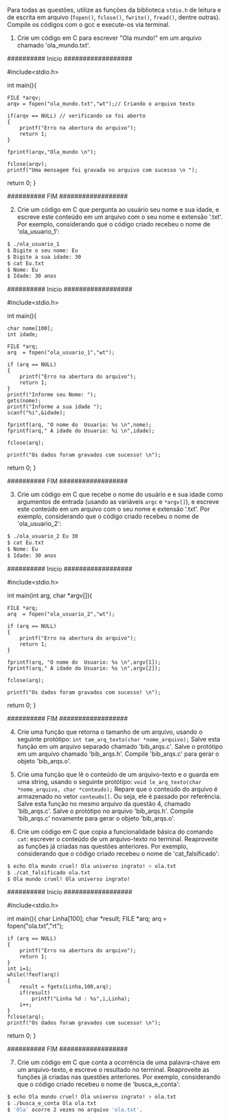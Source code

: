 Para todas as questões, utilize as funções da biblioteca `stdio.h` de leitura e de escrita em arquivo (`fopen()`, `fclose()`, `fwrite()`, `fread()`, dentre outras). Compile os códigos com o gcc e execute-os via terminal.

1. Crie um código em C para escrever "Ola mundo!" em um arquivo chamado 'ola_mundo.txt'.

########## Inicio ##################


#include<stdio.h> 

int main(){


	FILE *arqv;
	arqv = fopen("ola_mundo.txt","wt");// Criando o arquivo texto

	if(arqv == NULL) // verificando se foi aberto
	{
		printf("Erro na abertura do arquivo");
		return 1;
	}

	fprintf(arqv,"Ola_mundo \n");

	fclose(arqv);
	printf("Uma mensagem foi gravada no arquivo com sucesso \n ");


return 0;
}

########## FIM ##################

2. Crie um código em C que pergunta ao usuário seu nome e sua idade, e escreve este conteúdo em um arquivo com o seu nome e extensão '.txt'. Por exemplo, considerando que o código criado recebeu o nome de 'ola_usuario_1':

```bash
$ ./ola_usuario_1
$ Digite o seu nome: Eu
$ Digite a sua idade: 30
$ cat Eu.txt
$ Nome: Eu
$ Idade: 30 anos
```

########## Inicio ##################

#include<stdio.h> 

int main(){

	char nome[100];
	int idade;

	FILE *arq;
	arq  = fopen("ola_usuario_1","wt");

	if (arq == NULL)
	{
		printf("Erro na abertura do arquivo");
		return 1;
	}
	printf("Informe seu Nome: ");
	gets(nome);
	printf("Informe a sua idade ");
	scanf("%i",&idade);

	fprintf(arq, "O nome do  Usuario: %s \n",nome);
	fprintf(arq," A idade do Usuario: %i \n",idade);

	fclose(arq);

	printf("Os dados foram gravados com sucesso! \n");

return 0;
}

########## FIM ##################

3. Crie um código em C que recebe o nome do usuário e e sua idade como argumentos de entrada (usando as variáveis `argc` e `*argv[]`), e escreve este conteúdo em um arquivo com o seu nome e extensão '.txt'. Por exemplo, considerando que o código criado recebeu o nome de 'ola_usuario_2':

```bash
$ ./ola_usuario_2 Eu 30
$ cat Eu.txt
$ Nome: Eu
$ Idade: 30 anos
```
########## Inicio ##################

#include<stdio.h> 

int main(int arg, char *argv[]){


	FILE *arq;
	arq  = fopen("ola_usuario_2","wt");

	if (arq == NULL)
	{
		printf("Erro na abertura do arquivo");
		return 1;
	}

	fprintf(arq, "O nome do  Usuario: %s \n",argv[1]);
	fprintf(arq," A idade do Usuario: %s \n",argv[2]);

	fclose(arq);

	printf("Os dados foram gravados com sucesso! \n");

return 0;
}

########## FIM ##################

4. Crie uma função que retorna o tamanho de um arquivo, usando o seguinte protótipo: `int tam_arq_texto(char *nome_arquivo);` Salve esta função em um arquivo separado chamado 'bib_arqs.c'. Salve o protótipo em um arquivo chamado 'bib_arqs.h'. Compile 'bib_arqs.c' para gerar o objeto 'bib_arqs.o'.

5. Crie uma função que lê o conteúdo de um arquivo-texto e o guarda em uma string, usando o seguinte protótipo: `void le_arq_texto(char *nome_arquivo, char *conteudo);` Repare que o conteúdo do arquivo é armazenado no vetor `conteudo[]`. Ou seja, ele é passado por referência. Salve esta função no mesmo arquivo da questão 4, chamado 'bib_arqs.c'. Salve o protótipo no arquivo 'bib_arqs.h'. Compile 'bib_arqs.c' novamente para gerar o objeto 'bib_arqs.o'.

6. Crie um código em C que copia a funcionalidade básica do comando `cat`: escrever o conteúdo de um arquivo-texto no terminal. Reaproveite as funções já criadas nas questões anteriores. Por exemplo, considerando que o código criado recebeu o nome de 'cat_falsificado':

```bash
$ echo Ola mundo cruel! Ola universo ingrato! > ola.txt
$ ./cat_falsificado ola.txt
$ Ola mundo cruel! Ola universo ingrato!
```
########## Inicio ##################

#include<stdio.h>

int main(){
	char Linha[100];
	char *result;
	FILE *arq; 
	arq = fopen("ola.txt","rt");

	if (arq == NULL)
	{
		printf("Erro na abertura do arquivo");
		return 1;
	}
	int i=1;
	while(!feof(arq))
	{
		result = fgets(Linha,100,arq);
		if(result)
			printf("Linha %d : %s",i,Linha);
		i++;
	}
	fclose(arq);
	printf("Os dados foram gravados com sucesso! \n");

return 0; 
}

########## FIM ##################

7. Crie um código em C que conta a ocorrência de uma palavra-chave em um arquivo-texto, e escreve o resultado no terminal. Reaproveite as funções já criadas nas questões anteriores. Por exemplo, considerando que o código criado recebeu o nome de 'busca_e_conta':

```bash
$ echo Ola mundo cruel! Ola universo ingrato! > ola.txt
$ ./busca_e_conta Ola ola.txt
$ 'Ola' ocorre 2 vezes no arquivo 'ola.txt'.
```
